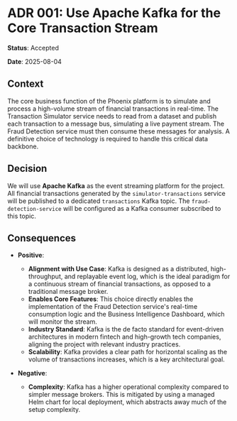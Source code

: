 # ADR 001: Use Apache Kafka for the Core Transaction Stream

**Status**: Accepted

**Date**: 2025-08-04

## Context

The core business function of the Phoenix platform is to simulate and process a high-volume stream of financial transactions in real-time. The Transaction Simulator service needs to read from a dataset and publish each transaction to a message bus, simulating a live payment stream. The Fraud Detection service must then consume these messages for analysis. A definitive choice of technology is required to handle this critical data backbone.

## Decision

We will use **Apache Kafka** as the event streaming platform for the project. All financial transactions generated by the `simulator-transactions` service will be published to a dedicated `transactions` Kafka topic. The `fraud-detection-service` will be configured as a Kafka consumer subscribed to this topic.

## Consequences

* **Positive**:
    * **Alignment with Use Case**: Kafka is designed as a distributed, high-throughput, and replayable event log, which is the ideal paradigm for a continuous stream of financial transactions, as opposed to a traditional message broker.
    * **Enables Core Features**: This choice directly enables the implementation of the Fraud Detection service's real-time consumption logic and the Business Intelligence Dashboard, which will monitor the stream.
    * **Industry Standard**: Kafka is the de facto standard for event-driven architectures in modern fintech and high-growth tech companies, aligning the project with relevant industry practices.
    * **Scalability**: Kafka provides a clear path for horizontal scaling as the volume of transactions increases, which is a key architectural goal.

* **Negative**:
    * **Complexity**: Kafka has a higher operational complexity compared to simpler message brokers. This is mitigated by using a managed Helm chart for local deployment, which abstracts away much of the setup complexity.